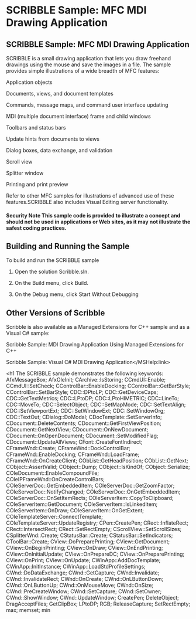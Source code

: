 # SCRIBBLE Sample: MFC MDI Drawing Application
## SCRIBBLE Sample: MFC MDI Drawing Application

SCRIBBLE is a small drawing application that lets you draw freehand drawings using the mouse and save the images in a file. The sample provides simple illustrations of a wide breadth of MFC features:  


Application objects


Documents, views, and document templates

Commands, message maps, and command user interface updating

MDI (multiple document interface) frame and child windows

Toolbars and status bars

Update hints from documents to views

Dialog boxes, data exchange, and validation

Scroll view

Splitter window

Printing and print preview

Refer to other MFC samples for illustrations of advanced use of these features.SCRIBBLE also includes Visual Editing server functionality.
#### Security Note This sample code is provided to illustrate a concept and should not be used in applications or Web sites, as it may not illustrate the safest coding practices.
## Building and Running the Sample

To build and run the SCRIBBLE sample

1. Open the solution Scribble.sln. 


2. On the Build menu, click Build. 


3. On the Debug menu, click Start Without Debugging


## Other Versions of Scribble

Scribble is also available as a Managed Extensions for C++ sample and as a Visual C# sample:  

Scribble Sample: MDI Drawing Application Using Managed Extensions for C++

Scribble Sample: Visual C# MDI Drawing Application</MSHelp:link></p></li></ul></div><h1 
The SCRIBBLE sample demonstrates the following keywords:
AfxMessageBox; AfxOleInit; CArchive::IsStoring; CCmdUI::Enable; CCmdUI::SetCheck; CControlBar::EnableDocking; CControlBar::GetBarStyle; CControlBar::SetBarStyle; CDC::DPtoLP; CDC::GetDeviceCaps; CDC::GetTextMetrics; CDC::LPtoDP; CDC::LPtoHIMETRIC; CDC::LineTo; CDC::MoveTo; CDC::SelectObject; CDC::SetMapMode; CDC::SetTextAlign; CDC::SetViewportExt; CDC::SetWindowExt; CDC::SetWindowOrg; CDC::TextOut; CDialog::DoModal; CDocTemplate::SetServerInfo; CDocument::DeleteContents; CDocument::GetFirstViewPosition; CDocument::GetNextView; CDocument::OnNewDocument; CDocument::OnOpenDocument; CDocument::SetModifiedFlag; CDocument::UpdateAllViews; CFont::CreateFontIndirect; CFrameWnd::Create; CFrameWnd::DockControlBar; CFrameWnd::EnableDocking; CFrameWnd::LoadFrame; CFrameWnd::OnCreateClient; CObList::GetHeadPosition; CObList::GetNext; CObject::AssertValid; CObject::Dump; CObject::IsKindOf; CObject::Serialize; COleDocument::EnableCompoundFile; COleIPFrameWnd::OnCreateControlBars; COleServerDoc::GetEmbeddedItem; COleServerDoc::GetZoomFactor; COleServerDoc::NotifyChanged; COleServerDoc::OnGetEmbeddedItem; COleServerDoc::OnSetItemRects; COleServerItem::CopyToClipboard; COleServerItem::GetDocument; COleServerItem::IsLinkedItem; COleServerItem::OnDraw; COleServerItem::OnGetExtent; COleTemplateServer::ConnectTemplate; COleTemplateServer::UpdateRegistry; CPen::CreatePen; CRect::InflateRect; CRect::IntersectRect; CRect::SetRectEmpty; CScrollView::SetScrollSizes; CSplitterWnd::Create; CStatusBar::Create; CStatusBar::SetIndicators; CToolBar::Create; CView::DoPreparePrinting; CView::GetDocument; CView::OnBeginPrinting; CView::OnDraw; CView::OnEndPrinting; CView::OnInitialUpdate; CView::OnPrepareDC; CView::OnPreparePrinting; CView::OnPrint; CView::OnUpdate; CWinApp::AddDocTemplate; CWinApp::InitInstance; CWinApp::LoadStdProfileSettings; CWnd::DoDataExchange; CWnd::GetCapture; CWnd::Invalidate; CWnd::InvalidateRect; CWnd::OnCreate; CWnd::OnLButtonDown; CWnd::OnLButtonUp; CWnd::OnMouseMove; CWnd::OnSize; CWnd::PreCreateWindow; CWnd::SetCapture; CWnd::SetOwner; CWnd::ShowWindow; CWnd::UpdateWindow; CreatePen; DeleteObject; DragAcceptFiles; GetClipBox; LPtoDP; RGB; ReleaseCapture; SetRectEmpty; max; memset; min
